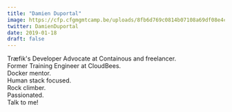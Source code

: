 ```yaml
---
title: "Damien Duportal"
image: https://cfp.cfgmgmtcamp.be/uploads/8fb6d769c0814b07108a69df08e4ce2beb646884ff0a305211.jpeg
twitter: DamienDuportal
date: 2019-01-18
draft: false
---
```


Træfik's Developer Advocate at Containous and freelancer.  
Former Training Engineer at CloudBees.  
Docker mentor.  
Human stack focused.  
Rock climber.  
Passionated.  
Talk to me!  

